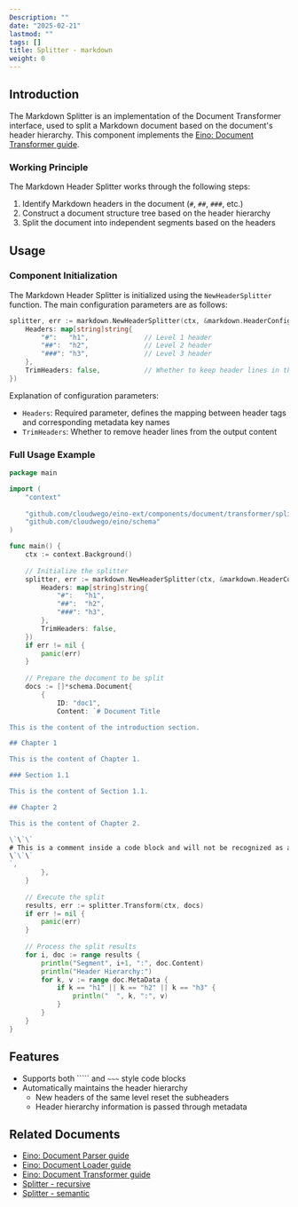 ```yaml
---
Description: ""
date: "2025-02-21"
lastmod: ""
tags: []
title: Splitter - markdown
weight: 0
---
```


## **Introduction**

The Markdown Splitter is an implementation of the Document Transformer interface, used to split a Markdown document based on the document's header hierarchy. This component implements the [Eino: Document Transformer guide](/en/docs/eino/core_modules/components/document_transformer_guide).

### **Working Principle**

The Markdown Header Splitter works through the following steps:

1. Identify Markdown headers in the document (`#`, `##`, `###`, etc.)
2. Construct a document structure tree based on the header hierarchy
3. Split the document into independent segments based on the headers

## **Usage**

### **Component Initialization**

The Markdown Header Splitter is initialized using the `NewHeaderSplitter` function. The main configuration parameters are as follows:

```go
splitter, err := markdown.NewHeaderSplitter(ctx, &markdown.HeaderConfig{
    Headers: map[string]string{
        "#":   "h1",              // Level 1 header
        "##":  "h2",              // Level 2 header
        "###": "h3",              // Level 3 header
    },
    TrimHeaders: false,           // Whether to keep header lines in the output
})
```

Explanation of configuration parameters:

- `Headers`: Required parameter, defines the mapping between header tags and corresponding metadata key names
- `TrimHeaders`: Whether to remove header lines from the output content

### **Full Usage Example**

```go
package main

import (
    "context"
    
    "github.com/cloudwego/eino-ext/components/document/transformer/splitter/markdown"
    "github.com/cloudwego/eino/schema"
)

func main() {
    ctx := context.Background()
    
    // Initialize the splitter
    splitter, err := markdown.NewHeaderSplitter(ctx, &markdown.HeaderConfig{
        Headers: map[string]string{
            "#":   "h1",
            "##":  "h2",
            "###": "h3",
        },
        TrimHeaders: false,
    })
    if err != nil {
        panic(err)
    }
    
    // Prepare the document to be split
    docs := []*schema.Document{
        {
            ID: "doc1",
            Content: `# Document Title

This is the content of the introduction section.

## Chapter 1

This is the content of Chapter 1.

### Section 1.1

This is the content of Section 1.1.

## Chapter 2

This is the content of Chapter 2.

\`\`\`
# This is a comment inside a code block and will not be recognized as a header
\`\`\`
`,
        },
    }
    
    // Execute the split
    results, err := splitter.Transform(ctx, docs)
    if err != nil {
        panic(err)
    }
    
    // Process the split results
    for i, doc := range results {
        println("Segment", i+1, ":", doc.Content)
        println("Header Hierarchy:")
        for k, v := range doc.MetaData {
            if k == "h1" || k == "h2" || k == "h3" {
                println("  ", k, ":", v)
            }
        }
    }
}
```

## **Features**

- Supports both ````` and `~~~` style code blocks
- Automatically maintains the header hierarchy
  - New headers of the same level reset the subheaders
  - Header hierarchy information is passed through metadata

## **Related Documents**

- [Eino: Document Parser guide](/en/docs/eino/core_modules/components/document_loader_guide/document_parser_interface_guide)
- [Eino: Document Loader guide](/en/docs/eino/core_modules/components/document_loader_guide)
- [Eino: Document Transformer guide](/en/docs/eino/core_modules/components/document_transformer_guide)
- [Splitter - recursive](/en/docs/eino/ecosystem/document/splitter_recursive)
- [Splitter - semantic](/en/docs/eino/ecosystem/document/splitter_semantic)
